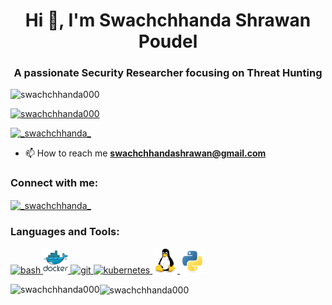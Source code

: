 <h1 align="center">Hi 👋, I'm Swachchhanda Shrawan Poudel</h1>
<h3 align="center">A passionate Security Researcher focusing on Threat Hunting</h3>

<p align="left"> <img src="https://komarev.com/ghpvc/?username=swachchhanda000&label=Profile%20views&color=0e75b6&style=flat" alt="swachchhanda000" /> </p>

<p align="left"> <a href="https://github.com/ryo-ma/github-profile-trophy"><img src="https://github-profile-trophy.vercel.app/?username=swachchhanda000" alt="swachchhanda000" /></a> </p>

<p align="left"> <a href="https://twitter.com/_swachchhanda_" target="blank"><img src="https://img.shields.io/twitter/follow/_swachchhanda_?logo=twitter&style=for-the-badge" alt="_swachchhanda_" /></a> </p>

- 📫 How to reach me **swachchhandashrawan@gmail.com**

<h3 align="left">Connect with me:</h3>
<p align="left">
<a href="https://twitter.com/_swachchhanda_" target="blank"><img align="center" src="https://raw.githubusercontent.com/rahuldkjain/github-profile-readme-generator/master/src/images/icons/Social/twitter.svg" alt="_swachchhanda_" height="30" width="40" /></a>
</p>

<h3 align="left">Languages and Tools:</h3>
<p align="left"> <a href="https://www.gnu.org/software/bash/" target="_blank" rel="noreferrer"> <img src="https://www.vectorlogo.zone/logos/gnu_bash/gnu_bash-icon.svg" alt="bash" width="40" height="40"/> </a> <a href="https://www.docker.com/" target="_blank" rel="noreferrer"> <img src="https://raw.githubusercontent.com/devicons/devicon/master/icons/docker/docker-original-wordmark.svg" alt="docker" width="40" height="40"/> </a> <a href="https://git-scm.com/" target="_blank" rel="noreferrer"> <img src="https://www.vectorlogo.zone/logos/git-scm/git-scm-icon.svg" alt="git" width="40" height="40"/> </a> <a href="https://kubernetes.io" target="_blank" rel="noreferrer"> <img src="https://www.vectorlogo.zone/logos/kubernetes/kubernetes-icon.svg" alt="kubernetes" width="40" height="40"/> </a> <a href="https://www.linux.org/" target="_blank" rel="noreferrer"> <img src="https://raw.githubusercontent.com/devicons/devicon/master/icons/linux/linux-original.svg" alt="linux" width="40" height="40"/> </a> <a href="https://www.python.org" target="_blank" rel="noreferrer"> <img src="https://raw.githubusercontent.com/devicons/devicon/master/icons/python/python-original.svg" alt="python" width="40" height="40"/> </a> </p>

<p><img align="left" src="https://github-readme-stats.vercel.app/api?username=swachchhanda000&show_icons=true&count_private=true&theme=dracula&custom_title=Github%20Stats&title_color=blue&hide_border=true" alt="swachchhanda000" /></p>


<p><img align="center" src="https://github-readme-streak-stats.herokuapp.com/?user=swachchhanda000&" alt="swachchhanda000" /></p>
